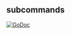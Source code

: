 ## subcommands

[![GoDoc](https://godoc.org/github.com/joyent/containerpilot?status.svg)](https://godoc.org/github.com/joyent/containerpilot/subcommands)
